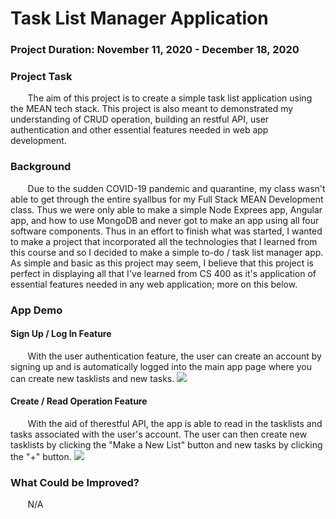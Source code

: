 # Task List Manager Application

### Project Duration: November 11, 2020 - December 18, 2020

### Project Task
&nbsp;&nbsp;&nbsp;&nbsp;&nbsp;&nbsp; The aim of this project is to create a simple task list application using the MEAN tech stack. This project is also meant to demonstrated my understanding of CRUD operation, building an restful API, user authentication and other essential features needed in web app development. 


### Background
&nbsp;&nbsp;&nbsp;&nbsp;&nbsp;&nbsp; Due to the sudden COVID-19 pandemic and quarantine, my class wasn't able to get through the entire syallbus for my Full Stack MEAN Development class. Thus we were only able to make a simple Node Exprees app, Angular app, and how to use MongoDB and never got to make an app using all four software components. Thus in an effort to finish what was started, I wanted to make a project that incorporated all the technologies that I learned from this course and so I decided to make a simple to-do / task list manager app. As simple and basic as this project may seem, I believe that this project is perfect in displaying all that I've learned from CS 400 as it's application of essential features needed in any web application; more on this below.  

### App Demo 
#### Sign Up / Log In Feature
&nbsp;&nbsp;&nbsp;&nbsp;&nbsp;&nbsp; With the user authentication feature, the user can create an account by signing up and is automatically logged into the main app page where you can create new tasklists and new tasks.
<img src="https://github.com/jsantana21/Task-List-Manager-Application/blob/main/web%20app%20demo%20gifs/SignUp_LogIn.gif"  /> 
#### Create / Read Operation Feature
&nbsp;&nbsp;&nbsp;&nbsp;&nbsp;&nbsp; With the aid of therestful API, the app is able to read in the tasklists and tasks associated with the user's account. The user can then create new tasklists by clicking the "Make a New List" button and new tasks by clicking the "+" button.
<img src="https://github.com/jsantana21/Task-List-Manager-Application/blob/main/web%20app%20demo%20gifs/Create%20List%20and%20Tasks.gif"  />  



### What Could be Improved?
&nbsp;&nbsp;&nbsp;&nbsp;&nbsp;&nbsp; N/A
